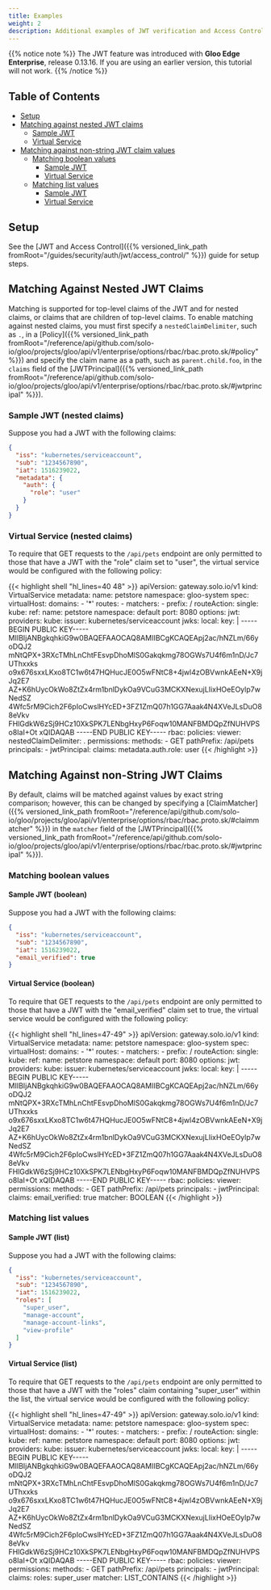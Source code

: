 ```yaml
---
title: Examples
weight: 2
description: Additional examples of JWT verification and Access Control (without an external auth server)
---
```


{{% notice note %}}
The JWT feature was introduced with **Gloo Edge Enterprise**, release 0.13.16. If you are using an earlier version, this tutorial will not work.
{{% /notice %}}

## Table of Contents
- [Setup](#setup)
- [Matching against nested JWT claims](#matching-against-nested-jwt-claims)
  - [Sample JWT](#sample-jwt-nested-claims)
  - [Virtual Service](#virtual-service-nested-claims)
- [Matching against non-string JWT claim values](#matching-against-non-string-jwt-claims)
  - [Matching boolean values](#matching-boolean-values)
    - [Sample JWT](#sample-jwt-boolean)
    - [Virtual Service](#virtual-service-boolean)
  - [Matching list values](#matching-list-values)
    - [Sample JWT](#sample-jwt-list)
    - [Virtual Service](#virtual-service-list)

## Setup
See the [JWT and Access Control]({{% versioned_link_path fromRoot="/guides/security/auth/jwt/access_control/" %}}) guide for setup steps.

## Matching Against Nested JWT Claims

Matching is supported for top-level claims of the JWT and for nested claims, or claims that are children of top-level claims.
To enable matching against nested claims, you must first specify a `nestedClaimDelimiter`, such as `.`, in a [Policy]({{% versioned_link_path fromRoot="/reference/api/github.com/solo-io/gloo/projects/gloo/api/v1/enterprise/options/rbac/rbac.proto.sk/#policy" %}})
and specify the claim name as a path, such as `parent.child.foo`, in the `claims` field of the [JWTPrincipal]({{% versioned_link_path fromRoot="/reference/api/github.com/solo-io/gloo/projects/gloo/api/v1/enterprise/options/rbac/rbac.proto.sk/#jwtprincipal" %}}).

### Sample JWT (nested claims)

Suppose you had a JWT with the following claims:
```json
{
  "iss": "kubernetes/serviceaccount",
  "sub": "1234567890",
  "iat": 1516239022,
  "metadata": {
    "auth": {
      "role": "user"
    }
  }
}
```


### Virtual Service (nested claims)

To require that GET requests to the `/api/pets` endpoint are only permitted to those that have a JWT with the "role"
claim set to "user", the virtual service would be configured with the following policy:  

{{< highlight shell "hl_lines=40 48" >}}
apiVersion: gateway.solo.io/v1
kind: VirtualService
metadata:
  name: petstore
  namespace: gloo-system
spec:
  virtualHost:
    domains:
    - '*'
    routes:
    - matchers:
      - prefix: /
      routeAction:
        single:
          kube:
            ref:
              name: petstore
              namespace: default
            port: 8080
    options:
      jwt:
        providers:
          kube:
            issuer: kubernetes/serviceaccount
            jwks:
              local:
                key: |
                  -----BEGIN PUBLIC KEY-----
                  MIIBIjANBgkqhkiG9w0BAQEFAAOCAQ8AMIIBCgKCAQEApj2ac/hNZLm/66yoDQJ2
                  mNtQPX+3RXcTMhLnChtFEsvpDhoMlS0Gakqkmg78OGWs7U4f6m1nD/Jc7UThxxks
                  o9x676sxxLKxo8TC1w6t47HQHucJE0O5wFNtC8+4jwl4zOBVwnkAEeN+X9jJq2E7
                  AZ+K6hUycOkWo8ZtZx4rm1bnlDykOa9VCuG3MCKXNexujLIixHOeEOylp7wNedSZ
                  4Wfc5rM9Cich2F6pIoCwslHYcED+3FZ1ZmQ07h1GG7Aaak4N4XVeJLsDuO88eVkv
                  FHlGdkW6zSj9HCz10XkSPK7LENbgHxyP6Foqw10MANFBMDQpZfNUHVPSo8IaI+Ot
                  xQIDAQAB
                  -----END PUBLIC KEY-----
      rbac:
        policies:
          viewer:
            nestedClaimDelimiter: .
            permissions:
              methods:
              - GET
              pathPrefix: /api/pets
            principals:
            - jwtPrincipal:
                claims:
                  metadata.auth.role: user
{{< /highlight >}}

## Matching Against non-String JWT Claims

By default, claims will be matched against values by exact string comparison; however, this can be changed by specifying a [ClaimMatcher]({{% versioned_link_path fromRoot="/reference/api/github.com/solo-io/gloo/projects/gloo/api/v1/enterprise/options/rbac/rbac.proto.sk/#claimmatcher" %}})
in the `matcher` field of the [JWTPrincipal]({{% versioned_link_path fromRoot="/reference/api/github.com/solo-io/gloo/projects/gloo/api/v1/enterprise/options/rbac/rbac.proto.sk/#jwtprincipal" %}}).

### Matching boolean values

#### Sample JWT (boolean)

Suppose you had a JWT with the following claims:
```json
{
  "iss": "kubernetes/serviceaccount",
  "sub": "1234567890",
  "iat": 1516239022,
  "email_verified": true
}
```

#### Virtual Service (boolean)

To require that GET requests to the `/api/pets` endpoint are only permitted to those that have a JWT with the "email_verified"
claim set to true, the virtual service would be configured with the following policy:  

{{< highlight shell "hl_lines=47-49" >}}
apiVersion: gateway.solo.io/v1
kind: VirtualService
metadata:
  name: petstore
  namespace: gloo-system
spec:
  virtualHost:
    domains:
    - '*'
    routes:
    - matchers:
      - prefix: /
      routeAction:
        single:
          kube:
            ref:
              name: petstore
              namespace: default
            port: 8080
    options:
      jwt:
        providers:
          kube:
            issuer: kubernetes/serviceaccount
            jwks:
              local:
                key: |
                  -----BEGIN PUBLIC KEY-----
                  MIIBIjANBgkqhkiG9w0BAQEFAAOCAQ8AMIIBCgKCAQEApj2ac/hNZLm/66yoDQJ2
                  mNtQPX+3RXcTMhLnChtFEsvpDhoMlS0Gakqkmg78OGWs7U4f6m1nD/Jc7UThxxks
                  o9x676sxxLKxo8TC1w6t47HQHucJE0O5wFNtC8+4jwl4zOBVwnkAEeN+X9jJq2E7
                  AZ+K6hUycOkWo8ZtZx4rm1bnlDykOa9VCuG3MCKXNexujLIixHOeEOylp7wNedSZ
                  4Wfc5rM9Cich2F6pIoCwslHYcED+3FZ1ZmQ07h1GG7Aaak4N4XVeJLsDuO88eVkv
                  FHlGdkW6zSj9HCz10XkSPK7LENbgHxyP6Foqw10MANFBMDQpZfNUHVPSo8IaI+Ot
                  xQIDAQAB
                  -----END PUBLIC KEY-----
      rbac:
        policies:
          viewer:
            permissions:
              methods:
              - GET
              pathPrefix: /api/pets
            principals:
            - jwtPrincipal:
                claims:
                  email_verified: true
                matcher: BOOLEAN
{{< /highlight >}}

### Matching list values

#### Sample JWT (list)

Suppose you had a JWT with the following claims:
```json
{
  "iss": "kubernetes/serviceaccount",
  "sub": "1234567890",
  "iat": 1516239022,
  "roles": [
    "super_user",
    "manage-account",
    "manage-account-links",
    "view-profile"
  ]
}
```

#### Virtual Service (list)

To require that GET requests to the `/api/pets` endpoint are only permitted to those that have a JWT with the "roles"
claim containing "super_user" within the list, the virtual service would be configured with the following policy:  

{{< highlight shell "hl_lines=47-49" >}}
apiVersion: gateway.solo.io/v1
kind: VirtualService
metadata:
  name: petstore
  namespace: gloo-system
spec:
  virtualHost:
    domains:
    - '*'
    routes:
    - matchers:
      - prefix: /
      routeAction:
        single:
          kube:
            ref:
              name: petstore
              namespace: default
            port: 8080
    options:
      jwt:
        providers:
          kube:
            issuer: kubernetes/serviceaccount
            jwks:
              local:
                key: |
                  -----BEGIN PUBLIC KEY-----
                  MIIBIjANBgkqhkiG9w0BAQEFAAOCAQ8AMIIBCgKCAQEApj2ac/hNZLm/66yoDQJ2
                  mNtQPX+3RXcTMhLnChtFEsvpDhoMlS0Gakqkmg78OGWs7U4f6m1nD/Jc7UThxxks
                  o9x676sxxLKxo8TC1w6t47HQHucJE0O5wFNtC8+4jwl4zOBVwnkAEeN+X9jJq2E7
                  AZ+K6hUycOkWo8ZtZx4rm1bnlDykOa9VCuG3MCKXNexujLIixHOeEOylp7wNedSZ
                  4Wfc5rM9Cich2F6pIoCwslHYcED+3FZ1ZmQ07h1GG7Aaak4N4XVeJLsDuO88eVkv
                  FHlGdkW6zSj9HCz10XkSPK7LENbgHxyP6Foqw10MANFBMDQpZfNUHVPSo8IaI+Ot
                  xQIDAQAB
                  -----END PUBLIC KEY-----
      rbac:
        policies:
          viewer:
            permissions:
              methods:
              - GET
              pathPrefix: /api/pets
            principals:
            - jwtPrincipal:
                claims:
                  roles: super_user
                matcher: LIST_CONTAINS
{{< /highlight >}}
